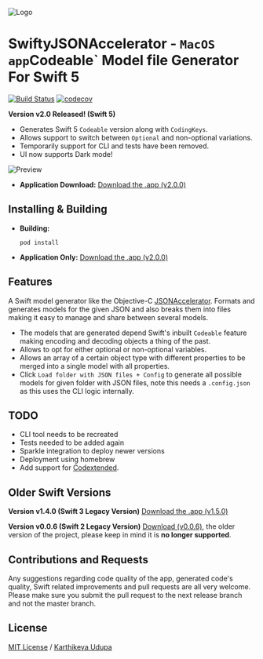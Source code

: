 ![Logo](https://raw.githubusercontent.com/insanoid/SwiftyJSONAccelerator/master/SwiftyJSONAccelerator/Support/Assets.xcassets/AppIcon.appiconset/Icon_32x32%402x.png)

# SwiftyJSONAccelerator - ` MacOS app `Codeable` Model file Generator For Swift 5

[![Build
Status](https://travis-ci.org/insanoid/SwiftyJSONAccelerator.svg?branch=master)](https://travis-ci.org/insanoid/SwiftyJSONAccelerator) [![codecov](https://codecov.io/gh/insanoid/SwiftyJSONAccelerator/branch/master/graph/badge.svg)](https://codecov.io/gh/insanoid/SwiftyJSONAccelerator)

**Version v2.0 Released! (Swift 5)**

- Generates Swift 5 `Codeable` version along with `CodingKeys`.
- Allows support to switch between `Optional` and non-optional variations.
- Temporarily support for CLI and tests have been removed.
- UI now supports Dark mode!

![Preview](https://github.com/insanoid/SwiftyJSONAccelerator/raw/master/preview-dark-mode.png)

- **Application Download:** [Download the .app (v2.0.0)](https://github.com/insanoid/SwiftyJSONAccelerator/releases/download/v2.0.0/SwiftyJSONAccelerator.zip)

## Installing & Building

- **Building:**
  ```
  pod install
  ```

- **Application Only:** [Download the .app (v2.0.0)](https://github.com/insanoid/SwiftyJSONAccelerator/releases/download/v2.0.0/SwiftyJSONAccelerator.zip)

## Features

A Swift model generator like the Objective-C [JSONAccelerator](http://nerdery.com/json-accelerator). Formats and generates models for the given JSON and also breaks them into files making it easy to manage and share between several models.

- The models that are generated depend Swift's inbuilt `Codeable` feature making encoding and decoding objects a thing of the past.
- Allows to opt for either optional or non-optional variables.
- Allows an array of a certain object type with different properties to be merged into a single model with all properties.
- Click `Load folder with JSON files + Config` to generate all possible models for given folder with JSON files, note this needs a `.config.json` as this uses the CLI logic internally.

## TODO

- CLI tool needs to be recreated
- Tests needed to be added again
- Sparkle integration to deploy newer versions
- Deployment using homebrew
- Add support for [Codextended](https://github.com/JohnSundell/Codextended).

## Older Swift Versions

**Version v1.4.0 (Swift 3 Legacy Version)** [Download the .app (v1.5.0)](https://github.com/insanoid/SwiftyJSONAccelerator/releases/download/v1.5.0/SwiftyJSONAccelerator.zip)


**Version v0.0.6 (Swift 2 Legacy Version)** [Download (v0.0.6)](https://github.com/insanoid/SwiftyJSONAccelerator/releases/download/v0.0.6/SwiftyJSONAccelerator.zip), the older version of the project, please keep in mind it is **no longer supported**.

## Contributions and Requests

Any suggestions regarding code quality of the app, generated code's quality, Swift related improvements and pull requests are all very welcome. Please make sure you submit the pull request to the next release branch and not the master branch.

## License

[MIT License](LICENSE) / [Karthikeya Udupa](https://karthikeya.co.uk)
